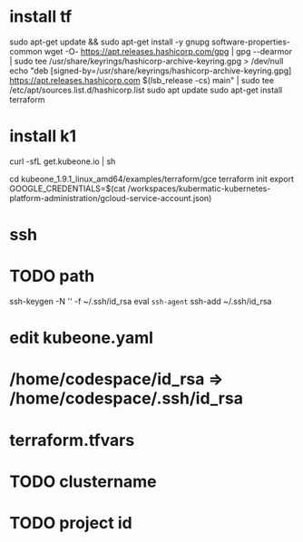 # install tf

sudo apt-get update && sudo apt-get install -y gnupg software-properties-common
wget -O- <https://apt.releases.hashicorp.com/gpg> | gpg --dearmor | sudo tee /usr/share/keyrings/hashicorp-archive-keyring.gpg > /dev/null
echo "deb [signed-by=/usr/share/keyrings/hashicorp-archive-keyring.gpg] <https://apt.releases.hashicorp.com> $(lsb_release -cs) main" | sudo tee /etc/apt/sources.list.d/hashicorp.list
sudo apt update
sudo apt-get install terraform

# install k1

curl -sfL get.kubeone.io | sh

cd kubeone_1.9.1_linux_amd64/examples/terraform/gce
terraform init
export GOOGLE_CREDENTIALS=$(cat /workspaces/kubermatic-kubernetes-platform-administration/gcloud-service-account.json)

# ssh

# TODO path

ssh-keygen -N '' -f ~/.ssh/id_rsa
eval `ssh-agent`
ssh-add ~/.ssh/id_rsa

# edit kubeone.yaml

# /home/codespace/id_rsa  => /home/codespace/.ssh/id_rsa

# terraform.tfvars

# TODO clustername

# TODO project id

